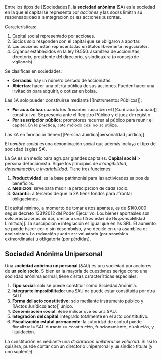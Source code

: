 Entre los tipos de [[Sociedades]], la **sociedad anónima** (SA) es la sociedad en la que el capital se representa por *acciones* y las sodas limitan su responsabilidad a la integración de las acciones suscritas.

Características:

1. Capital social representado por acciones.
2. Socios solo responden con el capital que se obligaron a aportar.
3. Las acciones están representadas en títulos libremente negociables.
4. Órganos establecidos en la ley 19.550: asamblea de accionistas, directorio, presidente del directorio, y sindicatura (o consejo de vigilancia).

Se clasifican en sociedades:

- **Cerradas**: hay un número cerrado de accionistas.
- **Abiertas**: hacen una oferta pública de sus acciones. Pueden hacer una invitación para adquirir, o cotizar en bolsa.

Las SA solo pueden constituirse mediante [[Instrumentos Públicos]]:

- **Por acto único**: cuando los firmantes suscriben el [[Contratos|contrato]] constitutivo. Se presenta ante el Registro Público y el juez de registro.
- **Por suscripción pública**: promotores recurren al público para reunir el capital. En la práctica, este método casi no se utiliza.

Las SA en formación tienen [[Persona Jurídica|personalidad jurídica]].

El *nombre social* es una denominación social que además incluya el tipo de sociedad (siglas SA).

La SA es un medio para agrupar grandes capitales. **Capital social** $\gt$ persona del accionista. Sigue los principios de *intangibilidad*, *determinación*, e *invariabilidad*. Tiene tres funciones:

1. **Productividad**: es la base patrimonial para las actividades en pos de beneficios.
2. **Medición**: sirve para medir la participación de cada socio.
3. **Garantía**: a terceros de que la SA tiene fondos para afrontar obligaciones.

El capital mínimo, al momento de tomar estos apuntes, es de $100.000 según decreto 1331/2012 del Poder Ejecutivo. Los bienes aportables son solo prestaciones de dar, similar a una [[Sociedad de Responsabilidad Limitada]]. La suscripción e integración es igual que en las SRL. El aumento se puede hacer con o sin desembolso, y se decide en una asamblea de accionistas. La reducción puede ser voluntaria (por asamblea extraordinaria) u obligatoria (por pérdidas).

## Sociedad Anónima Unipersonal

Una **sociedad anónima unipersonal** (SAU) es una sociedad por acciones de **un solo socio**. Si bien en la mayoría de cuestiones se rige como una sociedad anónima normal, tiene ciertas características especiales:

1. **Tipo social**: solo se puede constituir como Sociedad Anónima.
2. **Integrante imposibilitado**: una SAU no puede estar constituida por otra SAU.
3. **Forma del acto constitutivo**: solo mediante instrumento público y [[Actos Jurídicos|acto]] único.
4. **Denominación social**: debe indicar que es una SAU.
5. **Integración del capital**: integrado totalmente en el acto constitutivo.
6. **Fiscalización estatal permanente**: la autoridad de control puede fiscalizar la SAU durante su constitución, funcionamiento, disolución, y liquidación.

La constitución es mediante una *declaración unilateral de voluntad*. Si así lo quisiera, puede contar con un directorio unipersonal y un síndico titular (y uno suplente).
